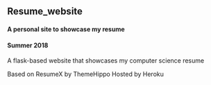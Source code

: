 ## Resume_website
#### A personal site to showcase my resume
#### Summer 2018

A flask-based website that showcases my computer science resume

Based on ResumeX by ThemeHippo
Hosted by Heroku
